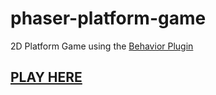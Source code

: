 # phaser-platform-game
2D Platform Game using the [Behavior Plugin](https://github.com/luizbills/phaser-behavior-plugin) 

## [PLAY HERE](https://rawgit.com/luizbills/phaser-platform-game/master/index.html)

